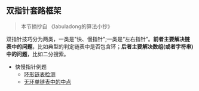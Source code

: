 ## 双指针套路框架

> 本节摘抄自 《labuladong的算法小抄》

双指针技巧分为两类，一类是"快、慢指针";一类是“左右指针”。**前者主要解决链表中的问题**，比如典型的判定链表中是否包含环；**后者主要解决数组(或者字符串)中的问题**，比如二分搜索。

* 快慢指针例题
  * [环形链表检测](books/leetcode_note/141_环形链表检测.md)
  * [无环单链表中的中点](books/leetcode_note/876_链表的中间节点.md)


